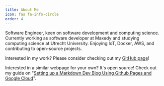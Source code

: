 ```yaml
---
title: About Me
icon: fas fa-info-circle
order: 4
---
```


Software Engineer, keen on software development and computing science. Currently working as software developer at Maxedy and studying computing science at Utrecht University. Enjoying IoT, Docker, AWS, and contributing to open-source projects.

Interested in my work? Please consider checking out my [GitHub page](https://github.com/larsvansoest)!

Interested in a similar webpage for your own? It's open source! Check out my guide on "[Setting up a Markdown Dev Blog Using Github Pages and Google Cloud](https://vansoest.dev/posts/creating-a-dev-blog/)".